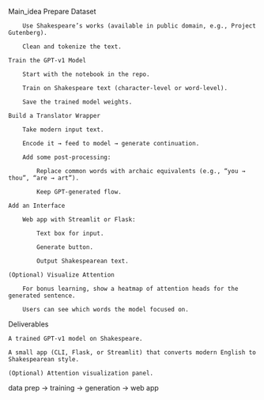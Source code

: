 Main_idea
    Prepare Dataset

        Use Shakespeare’s works (available in public domain, e.g., Project Gutenberg).
        
        Clean and tokenize the text.

    Train the GPT-v1 Model

        Start with the notebook in the repo.

        Train on Shakespeare text (character-level or word-level).

        Save the trained model weights.

    Build a Translator Wrapper

        Take modern input text.

        Encode it → feed to model → generate continuation.

        Add some post-processing:

            Replace common words with archaic equivalents (e.g., “you → thou”, “are → art”).

            Keep GPT-generated flow.

    Add an Interface

        Web app with Streamlit or Flask:

            Text box for input.

            Generate button.

            Output Shakespearean text.

    (Optional) Visualize Attention

        For bonus learning, show a heatmap of attention heads for the generated sentence.

        Users can see which words the model focused on.

Deliverables

    A trained GPT-v1 model on Shakespeare.

    A small app (CLI, Flask, or Streamlit) that converts modern English to Shakespearean style.

    (Optional) Attention visualization panel.

data prep → training → generation → web app